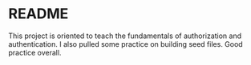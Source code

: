 # README

This project is oriented to teach the fundamentals of authorization and authentication. I also pulled some practice on building seed files.  Good practice overall.
